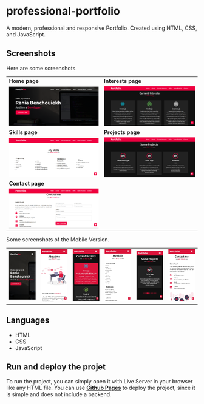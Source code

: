 # professional-portfolio

A modern, professional and responsive Portfolio. Created using HTML, CSS, and JavaScript.

## Screenshots

Here are some screenshots.

<table>
  <tr>
    <td><b>Home page</b></td>
    <td><b>Interests page</b></td>
  </tr>
  <tr>
    <td><img src="screenshots/Picture1.png" width="470"/></td>
    <td><img src="screenshots/Picture2.png" width="470"/></td>
  </tr>
  <tr>
    <td><b>Skills page</b></td>
    <td><b>Projects page</b></td>
  </tr>
  <tr>
    <td><img src="screenshots/Picture3.png" width="470"/></td>
    <td><img src="screenshots/Picture4.png" width="470"/></td>
  </tr>
  <tr>
    <td><b>Contact page</b></td>
  </tr>
  <tr>
    <td><img src="screenshots/Picture5.png" width="470"/></td>
  </tr>
 </table>
 
 Some screenshots of the Mobile Version.
 <table>
  <tr>
    <td><img src="screenshots/Picture6.jpg" width="280"/></td>
    <td><img src="screenshots/Picture7.jpg" width="280"/></td>
    <td><img src="screenshots/Picture8.jpg" width="280"/></td>
    <td><img src="screenshots/Picture9.jpg" width="280"/></td> 
    <td><img src="screenshots/Picture10.jpg" width="280"/></td>
    <td><img src="screenshots/Picture11.jpg" width="280"/></td>
  </tr>
 </table>
 
## Languages

<ul>
  <li>HTML</li>
  <li>CSS</li>
  <li>JavaScript</li>
</ul>

## Run and deploy the projet

To run the project, you can simply open it with Live Server in your browser like any HTML file. 
You can use [**Github Pages**](https://pages.github.com/) to deploy the project, since it is simple and does not include a backend.
